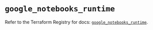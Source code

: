 # `google_notebooks_runtime`

Refer to the Terraform Registry for docs: [`google_notebooks_runtime`](https://registry.terraform.io/providers/hashicorp/google-beta/6.49.2/docs/resources/google_notebooks_runtime).
